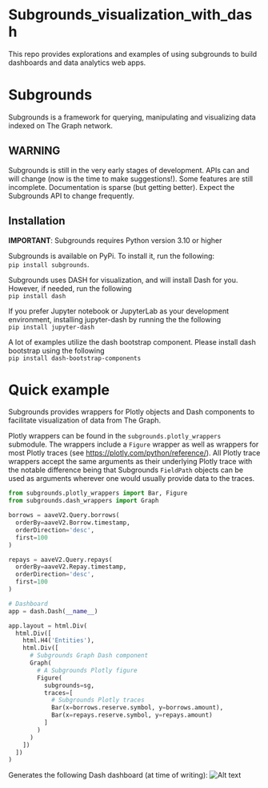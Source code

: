 # Subgrounds_visualization_with_dash
This repo provides explorations and examples of using subgrounds to build dashboards and data analytics web apps.

# Subgrounds
Subgrounds is a framework for querying, manipulating and visualizing data indexed on The Graph network.

## WARNING
Subgrounds is still in the very early stages of development. APIs can and will change (now is the time to make suggestions!). Some features are still incomplete. Documentation is sparse (but getting better). Expect the Subgrounds API to change frequently.

## Installation
**IMPORTANT**: Subgrounds requires Python version 3.10 or higher

Subgrounds is available on PyPi. To install it, run the following:<br>
`pip install subgrounds`.

Subgrounds uses DASH for visualization, and will install Dash for you. However, if needed, run the following<br>
`pip install dash`

If you prefer Jupyter notebook or JupyterLab as your development environment, installing jupyter-dash by running the
the following <br>
`pip install jupyter-dash`

A lot of examples utilize the dash bootstrap component. Please install dash bootstrap using the following<br>
`pip install dash-bootstrap-components`

# Quick example
Subgrounds provides wrappers for Plotly objects and Dash components to facilitate visualization of data from The Graph.

Plotly wrappers can be found in the `subgrounds.plotly_wrappers` submodule. The wrappers include a `Figure` wrapper as well as wrappers for most Plotly traces (see https://plotly.com/python/reference/). All Plotly trace wrappers accept the same arguments as their underlying Plotly trace with the notable difference being that Subgrounds `FieldPath` objects can be used as arguments wherever one would usually provide data to the traces.

```python
from subgrounds.plotly_wrappers import Bar, Figure
from subgrounds.dash_wrappers import Graph

borrows = aaveV2.Query.borrows(
  orderBy=aaveV2.Borrow.timestamp,
  orderDirection='desc',
  first=100
)

repays = aaveV2.Query.repays(
  orderBy=aaveV2.Repay.timestamp,
  orderDirection='desc',
  first=100
)

# Dashboard
app = dash.Dash(__name__)

app.layout = html.Div(
  html.Div([
    html.H4('Entities'),
    html.Div([
      # Subgrounds Graph Dash component
      Graph(
        # A Subgrounds Plotly figure 
        Figure(
          subgrounds=sg,
          traces=[
            # Subgrounds Plotly traces
            Bar(x=borrows.reserve.symbol, y=borrows.amount),
            Bar(x=repays.reserve.symbol, y=repays.amount)
          ]
        )
      )
    ])
  ])
)
```

Generates the following Dash dashboard (at time of writing):
![Alt text](https://raw.githubusercontent.com/Protean-Labs/subgrounds/main/img/bar-chart-example.png)
